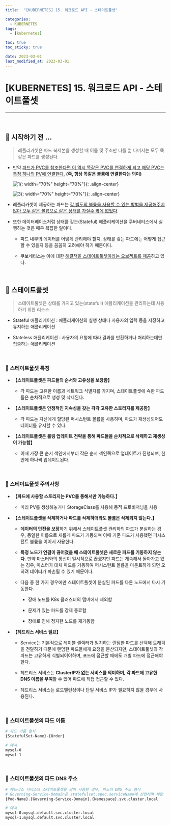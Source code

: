 ```yaml
---
title:  "[KUBERNETES] 15. 워크로드 API - 스테이트풀셋" 

categories:
  - KUBERNETES
tags:
  - [kubernetes]

toc: true
toc_sticky: true

date: 2023-03-01
last_modified_at: 2023-03-01
---
```

# [KUBERNETES] 15. 워크로드 API - 스테이트풀셋
---

<style>
table {
    font-size: 12pt;
}
table th:first-of-type {
    width: 5%;
}
table th:nth-of-type(2) {
    width: 15%;
}
table th:nth-of-type(3) {
    width: 50%;
}
table th:nth-of-type(4) {
    width: 30%;
}
</style>

<br>

## 🔔 시작하기 전 ...

> 레플리카셋은 파드 복제본을 생성할 때 이름 및 주소만 다를 뿐 나머지는 모두 똑같은 파드를 생성된다.

- 만약 <u>파드가 PVC를 참조한다면 이 역시 똑같은 PVC를 연결하게 되고 해당 PVC는 특정 하나의 PV에 연결한다.</u> **(즉, 항상 똑같은 볼륨에 연결한다는 의미)**

    ![1](https://user-images.githubusercontent.com/42735894/225531010-9f3d1495-5286-4e3c-9898-b767f4d05e56.png){: width="70%" height="70%"}{: .align-center}

    ![3](https://user-images.githubusercontent.com/42735894/225531719-a59bf6b2-60a9-4fde-b1b9-f725774072a3.png){: width="70%" height="70%"}{: .align-center}

- 레플리카셋이 제공하는 파드는 <u>각 별도의 볼륨을 사용할 수 있는 방법을 제공해주지 않아 모두 같은 볼륨으로 같은 상태를 가질수 밖에 없었다</u>.

- 또한 데이터베이스처럼 상태를 갖는(Stateful) 애플리케이션을 쿠버네티스에서 실행하는 것은 매우 복잡한 일이다.

    - 파드 내부의 데이터를 어떻게 관리해야 할지, 상태를 갖는 파드에는 어떻게 접근할 수 있을지 등을 꼼꼼히 고려해야 하기 때문이다.

    - 쿠보네티스는 이에 대한 <u>해결책을 스테이트풀셋이라는 오브젝트를 제공</u>하고 있다.

<br>

## 🔔 스테이트풀셋

> 스테이트풀셋은 상태를 가지고 있는(statefull) 애플리케이션을 관리하는데 사용하기 위한 리소스

- Stateful 애플리케이션 : 애플리케이션의 실행 상태나 사용자의 입력 등을 저장하고 유지하는 애플리케이션

- Stateless 애플리케이션 : 사용자의 요청에 따라 결과를 반환하거나 처리하는데만 집중하는 애플리케이션

<br>

### 📜 스테이트풀셋 특징

- **【스테이트풀셋은 파드들의 순서와 고유성을 보장함】**

    - 각 파드는 고유한 이름과 네트워크 식별자를 가지며, 스테이트풀셋에 속한 파드들은 순차적으로 생성 및 삭제된다.

- **【스테이트풀셋은 안정적인 지속성을 갖는 각각 고유한 스토리지를 제공함】**

    - 각 파드는 자신에게 할당된 퍼시스턴트 볼륨을 사용하며, 파드가 재생성되어도 데이터를 유지할 수 있다.

- **【스테이트풀셋은 롤링 업데이트 전략을 통해 파드들을 순차적으로 삭제하고 재생성이 가능함】**

    - 이때 가장 큰 순서 색인에서부터 작은 순서 색인쪽으로 업데이트가 진행되며, 한 번에 하나씩 업데이트된다.

<br>

### 📜 스테이트풀셋 주의사항

- **【파드에 사용할 스토리지는 PVC를 통해서만 가능하다.】**

    - 미리 PV를 생성해놓거나 StorageClass를 사용해 동적 프로비저닝을 사용

- **【스테이트풀셋을 삭제하거나 파드를 삭제하더라도 볼륨은 삭제되지 않는다.】**

    - **데이터의 안전을 보장**하기 위해서 스테이트풀셋 관리하의 파드가 분실하는 경우, 동일한 이름으로 새롭게 파드가 기동되며 이때 기존 파드가 사용했던 퍼시스턴트 볼륨을 이어서 사용한다.

    - **특정 노드가 연결이 끊어졌을 때 스테이트풀셋은 새로운 파드를 기동하지 않는다.** 만약 마스터와의 통신이 일시적으로 끊겼지만 파드는 계속해서 돌아가고 있는 경우, 마스터가 대체 파드를 기동하여 퍼시스턴트 볼륨을 마운트하게 되면 오히려 데이터가 파손될 수 있기 때문이다.

    - 다음 중 한 가지 경우에만 스테이트풀셋이 분실된 파드를 다른 노드에서 다시 기동한다.

        - 장애 노드를 K8s 클러스터의 맴버에서 제외함

        - 문제가 있는 파드를 강제 종료함

        - 장애로 인해 정지한 노드를 재기동함

- **【헤드리스 서비스 필요】**

    - Service는 기본적으로 레이블 셀렉터가 일치하는 랜덤한 파드를 선택해 트래픽을 전달하기 때문에 랜덤한 파드들에게 요청을 분산되지만, 스테이트풀셋의 각 파드는 고유하게 식별되어야하며, 포드에 접근할 때에도 개별 파드에 접근해야 한다.

    - 헤드리스 서비스는 **ClusterIP가 없는 서비스를 의미하며, 각 파드에 고유한 DNS 이름을 부여**할 수 있어 파드에 직접 접근할 수 있다.

    - 헤드리스 서비스는 로드밸런싱이나 단일 서비스 IP가 필요하지 않을 경우에 사용된다.

<br>

### 📜 스테이트풀셋의 파드 이름

```bash
# 파드 이름 형식
{StatefulSet-Name}-{Order}

# 예시
mysql-0
mysql-1
```

<br>

### 📜 스테이트풀셋의 파드 DNS 주소

```bash
# 헤드리스 서비스와 스테이트풀셋을 같이 사용한 경우, 파드의 DNS 주소 형식
# Governing-Service-Domain은 statefulset.spec.serviceName에 선언하며 해당 필드에 헤드리스 서비스의 이름을 지정함
{Pod-Name}.{Governing-Service-Domain}.{Namespace}.svc.cluster.local

# 예시
mysql-0.mysql.default.svc.cluster.local
mysql-1.mysql.default.svc.cluster.local
```